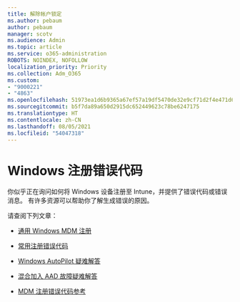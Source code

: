 ```yaml
---
title: 解除帐户锁定
ms.author: pebaum
author: pebaum
manager: scotv
ms.audience: Admin
ms.topic: article
ms.service: o365-administration
ROBOTS: NOINDEX, NOFOLLOW
localization_priority: Priority
ms.collection: Adm_O365
ms.custom:
- "9000221"
- "4863"
ms.openlocfilehash: 51973ea1d6b9365a67ef57a19df5470de32e9cf71d2f4e471d69e7fa2caa44a9
ms.sourcegitcommit: b5f7da89a650d2915dc652449623c78be6247175
ms.translationtype: HT
ms.contentlocale: zh-CN
ms.lasthandoff: 08/05/2021
ms.locfileid: "54047318"
---
```

# <a name="windows-enrolment-error-codes"></a>Windows 注册错误代码

你似乎正在询问如何将 Windows 设备注册至 Intune，并提供了错误代码或错误消息。 有许多资源可以帮助你了解生成错误的原因。
 
请查阅下列文章：

- [通用 Windows MDM 注册](https://docs.microsoft.com/mem/intune/enrollment/troubleshoot-windows-enrollment-errors)

- [常用注册错误代码](https://docs.microsoft.com/mem/intune/enrollment/troubleshoot-device-enrollment-in-intune#general-enrollment-error-codes)

- [Windows AutoPilot 疑难解答](https://docs.microsoft.com/windows/deployment/windows-autopilot/troubleshooting)

- [混合加入 AAD 故障疑难解答](https://docs.microsoft.com/azure/active-directory/devices/troubleshoot-hybrid-join-windows-current)

- [MDM 注册错误代码参考](https://docs.microsoft.com/windows/win32/mdmreg/mdm-registration-constants)
